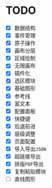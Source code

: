# TODO
- [x] 数据结构
- [x] 事件管理
- [x] 原子操作
- [x] 画布分层
- [x] 区域绘制
- [x] 无限画布
- [x] 插件化
- [x] 选区模块
- [x] 基础图形
- [x] 参考线
- [x] 富文本
- [x] 配置面板
- [x] 快捷键
- [x] 后退前进
- [x] 层级调整
- [x] 页面配置
- [x] 导入导出`JSON`
- [x] 超链接导出
- [x] 排版`PDF`导出
- [x] 复制粘贴模块
- [ ] 直线图形
